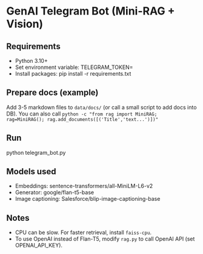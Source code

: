 # GenAI Telegram Bot (Mini-RAG + Vision)

## Requirements
- Python 3.10+
- Set environment variable: TELEGRAM_TOKEN=<your token>
- Install packages: pip install -r requirements.txt

## Prepare docs (example)
Add 3-5 markdown files to `data/docs/` (or call a small script to add docs into DB).
You can also call `python -c "from rag import MiniRAG; rag=MiniRAG(); rag.add_documents([('Title','text...')])"`

## Run
python telegram_bot.py

## Models used
- Embeddings: sentence-transformers/all-MiniLM-L6-v2
- Generator: google/flan-t5-base
- Image captioning: Salesforce/blip-image-captioning-base

## Notes
- CPU can be slow. For faster retrieval, install `faiss-cpu`.
- To use OpenAI instead of Flan-T5, modify `rag.py` to call OpenAI API (set OPENAI_API_KEY).

